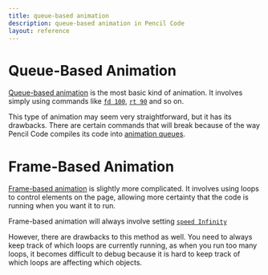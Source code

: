 ```yaml
---
title: queue-based animation
description: queue-based animation in Pencil Code
layout: reference
---
```


# Queue-Based Animation

[Queue-based animation](qanimation.html) is the most basic kind of animation. It involves simply using commands like [`fd 100`](fd.html), [`rt 90`](rt.html) and so on. 

This type of animation may seem very straightforward, but it has its drawbacks. There are certain commands that will break because of the way Pencil Code compiles its code into [animation queues](animationqueues.html). 

# Frame-Based Animation

[Frame-based animation](fanimation.html) is slightly more complicated. It involves using loops to control elements on the page, allowing more certainty that the code is running when you want it to run. 

Frame-based animation will always involve setting [`speed Infinity`](fanimation.html)

However, there are drawbacks to this method as well. You need to always keep track of which loops are currently running, as when you run too many loops, it becomes difficult to debug because it is hard to keep track of which loops are affecting which objects. 